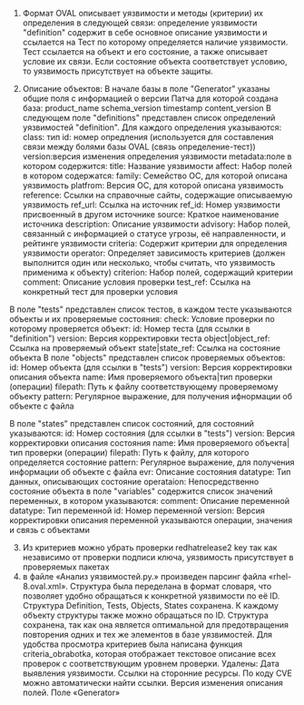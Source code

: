 
1. Формат OVAL описывает уязвимости и методы (критерии) их определения в следующей связи:
определение уязвимости "definition" содержит в себе основное описание уязвимости и ссылается на Тест по которому определяется наличие уязвимости.
Тест ссылается на объект и его состояние, а также описывает условие их связи. Если состояние объекта соответствует условию, то уязвимость присутствует на объекте защиты.

2. Описание объектов:
В начале базы в поле "Generator" указаны общие поля с информацией о версии Патча для которой создана база:
product_name
schema_version
timestamp
content_version
В следующем поле "definitions" представлен список определений уязвимостей "definition".
Для каждого определения указываются:
	class: тип
	id: номер опредления (используется для составления связи между болями базы OVAL (связь определение-тест))
	version:версия изменения определения уязвимости
	metadata:поле в котором содержится:
		title: Название уязвимости
		affect: Набор полей в котором содержатся:
			family: Семейство ОС, для которой описана уязвимость
			platfrom: Версия ОС, для которой описана уязвимость
		reference: Ссылки на справочные сайты, содержащие описываемую уязвимость
			ref_url: Ссылка на источник
			ref_id: Номер уязвимости присвоенный в другом источнике
			source: Краткое наименование источника
		description: Описание уязвимости
		advisory: Набор полей, связанный с информацией о статусе угрозы, её направленности, и рейтинге уязвимости
	criteria: Содержит критерии для определения уязвимости
		operator: Определяет зависимость критериев (должен выполнится один или несколько, чтобы считать, что уязвимость применима к объекту)
		criterion: Набор полей, содержащий критерии
			comment: Описание условия проверки
			test_ref: Ссылка на конкретный тест для проверки условия

В поле "tests" представлен список тестов, в каждом тесте указываются объекты и их проверяемые состояния:
	check: Условие проверки по которому проверяется объект:
	id: Номер теста (для ссылки в "definition")
	version: Версия корректировки теста
	object|object_ref: Ссылка на проверяемый объект
	state|state_ref: Ссылка на состояние объекта
В поле "objects" представлен список проверяемых объектов:
	id: Номер объекта (для ссылки в "tests")
	version: Версия корректировки описания объекта
	name: Имя проверяемого объекта|тип проверки (операции)
	filepath: Путь к файлу соответствующему проверяемому объекту
	pattern: Регулярное выражение, для получения ифнормации об объекте с файла

В поле "states" представлен список состояний, для состояний указываются:
	id: Номер состояния (для ссылки в "tests")
	version: Версия корректировки описания состояния
	name: Имя проверяемого объекта|тип проверки (операции)
	filepath: Путь к файлу, для которого определяется состояние
	pattern: Регулярное выражение, для получения информации об объекте с файла
	evr: Описание состояния
		datatype: Тип данных, описывающих состояние
		operataion: Непосредственно состояние объекта
в поле "variables" содержится список значений переменных, в котором указываются:
	comment: Описание переменной
	datatype: Тип переменной
	id: Номер переменной
	version: Версия корректировки описания переменной
		указываются операции, значения и связь с объектами


	
3. Из критериев можно убрать проверки redhatrelease2 key так как независимо от проверки подписи ключа, уязвимость присутствует в проверяемых пакетах
4. в файле «Анализ уязвимостей.py.» произведен парсинг файла «rhel-8.oval.xml».
Структура была переделана в формат словаря, что позволяет удобно обращаться к конкретной уязвимости по её ID.
Структура Definition, Tests, Objects, States сохранена. К каждому объекту структуры также можно обращаться по ID. Структура сохранена, так как она является оптимальной для предотвращения повторения одних и тех же элементов в базе уязвимостей.
Для удобства просмотра критериев была написана функция criteria_obrabotka, которая отображает текстовое описание всех проверок с соответствующим уровнем проверки.
Удалены:
Дата выявления уязвимости.
Ссылки на сторонние ресурсы. По коду CVE можно автоматически найти ссылки.
Версия изменения описания полей.
Поле «Generator»
